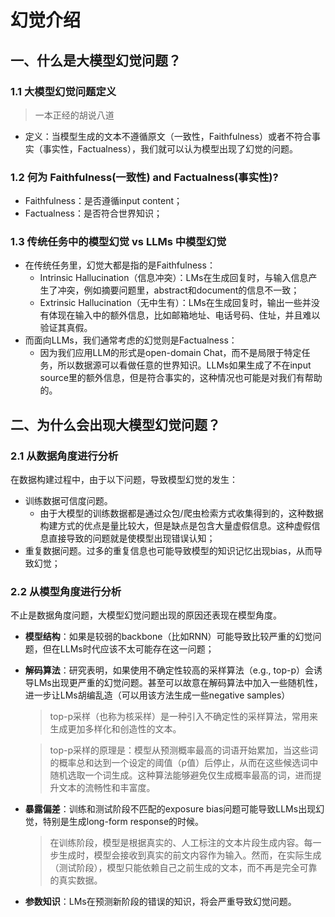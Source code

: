 # 幻觉介绍

## 一、什么是大模型幻觉问题？

### 1.1 大模型幻觉问题定义

> 一本正经的胡说八道 

- 定义：当模型生成的文本不遵循原文（一致性，Faithfulness）或者不符合事实（事实性，Factualness），我们就可以认为模型出现了幻觉的问题。

### 1.2 何为 Faithfulness(一致性) and Factualness(事实性)?

- Faithfulness：是否遵循input content；  
- Factualness：是否符合世界知识；

### 1.3 传统任务中的模型幻觉 vs LLMs 中模型幻觉

- 在传统任务里，幻觉大都是指的是Faithfulness：  
    - Intrinsic Hallucination（信息冲突）：LMs在生成回复时，与输入信息产生了冲突，例如摘要问题里，abstract和document的信息不一致；  
    - Extrinsic Hallucination（无中生有）：LMs在生成回复时，输出一些并没有体现在输入中的额外信息，比如邮箱地址、电话号码、住址，并且难以验证其真假。  
- 而面向LLMs，我们通常考虑的幻觉则是Factualness：  
    - 因为我们应用LLM的形式是open-domain Chat，而不是局限于特定任务，所以数据源可以看做任意的世界知识。LLMs如果生成了不在input source里的额外信息，但是符合事实的，这种情况也可能是对我们有帮助的。


## 二、为什么会出现大模型幻觉问题？

### 2.1 从数据角度进行分析

在数据构建过程中，由于以下问题，导致模型幻觉的发生：

- 训练数据可信度问题。
    - 由于大模型的训练数据都是通过众包/爬虫检索方式收集得到的，这种数据构建方式的优点是量比较大，但是缺点是包含大量虚假信息。这种虚假信息直接导致的问题就是使模型出现错误认知；
- 重复数据问题。过多的重复信息也可能导致模型的知识记忆出现bias，从而导致幻觉；

### 2.2 从模型角度进行分析

不止是数据角度问题，大模型幻觉问题出现的原因还表现在模型角度。

- **模型结构**：如果是较弱的backbone（比如RNN）可能导致比较严重的幻觉问题，但在LLMs时代应该不太可能存在这一问题；
- **解码算法**：研究表明，如果使用不确定性较高的采样算法（e.g., top-p）会诱导LMs出现更严重的幻觉问题。甚至可以故意在解码算法中加入一些随机性，进一步让LMs胡编乱造（可以用该方法生成一些negative samples）

    > top-p采样（也称为核采样）是一种引入不确定性的采样算法，常用来生成更加多样化和创造性的文本。
    
    > top-p采样的原理是：模型从预测概率最高的词语开始累加，当这些词的概率总和达到一个设定的阈值（p值）后停止，从而在这些候选词中随机选取一个词生成。这种算法能够避免仅生成概率最高的词，进而提升文本的流畅性和丰富度。

- **暴露偏差**：训练和测试阶段不匹配的exposure bias问题可能导致LLMs出现幻觉，特别是生成long-form response的时候。
  
    > 在训练阶段，模型是根据真实的、人工标注的文本片段生成内容。每一步生成时，模型会接收到真实的前文内容作为输入。然而，在实际生成（测试阶段），模型只能依赖自己之前生成的文本，而不再是完全可靠的真实数据。

- **参数知识**：LMs在预测新阶段的错误的知识，将会严重导致幻觉问题。